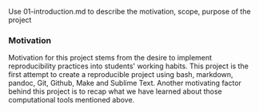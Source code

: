 
Use 01-introduction.md to describe the motivation, scope, purpose of the project
### Motivation 

Motivation for this project stems from the desire to implement reproducibility practices into students' working habits. This project is the first attempt to create a reproducible project using bash, markdown, pandoc, Git, Github, Make and Sublime Text. Another motivating factor behind this project is to recap what we have learned about those computational tools mentioned above.


